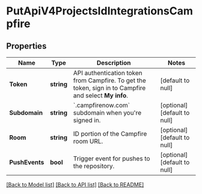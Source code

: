 # PutApiV4ProjectsIdIntegrationsCampfire

## Properties
Name | Type | Description | Notes
------------ | ------------- | ------------- | -------------
**Token** | **string** | API authentication token from Campfire. To get the token, sign in to Campfire and select **My info**. | [default to null]
**Subdomain** | **string** | &#x60;.campfirenow.com&#x60; subdomain when you&#39;re signed in. | [optional] [default to null]
**Room** | **string** | ID portion of the Campfire room URL. | [optional] [default to null]
**PushEvents** | **bool** | Trigger event for pushes to the repository. | [optional] [default to null]

[[Back to Model list]](../README.md#documentation-for-models) [[Back to API list]](../README.md#documentation-for-api-endpoints) [[Back to README]](../README.md)


